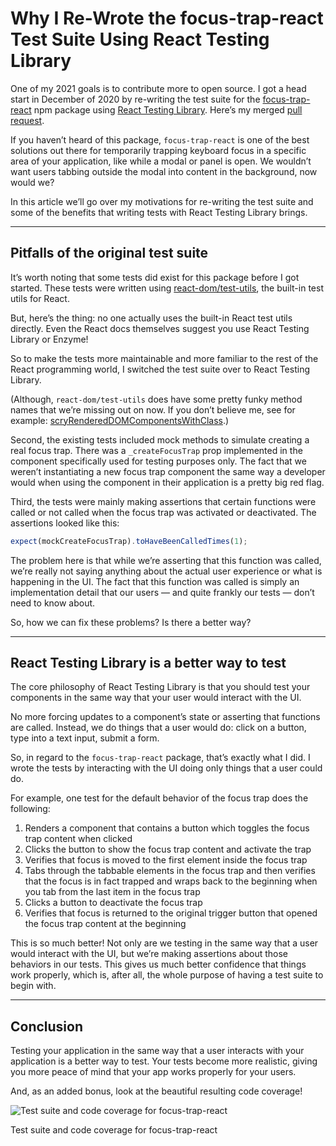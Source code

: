 # Why I Re-Wrote the focus-trap-react Test Suite Using React Testing Library

One of my 2021 goals is to contribute more to open source. I got a head start in December of 2020 by re-writing the test suite for the [focus-trap-react](https://github.com/focus-trap/focus-trap-react) npm package using [React Testing Library](https://testing-library.com/docs/react-testing-library/intro/). Here’s my merged [pull request](https://github.com/focus-trap/focus-trap-react/pull/222).

If you haven’t heard of this package, `focus-trap-react` is one of the best solutions out there for temporarily trapping keyboard focus in a specific area of your application, like while a modal or panel is open. We wouldn’t want users tabbing outside the modal into content in the background, now would we?

In this article we’ll go over my motivations for re-writing the test suite and some of the benefits that writing tests with React Testing Library brings.

---

## Pitfalls of the original test suite

It’s worth noting that some tests did exist for this package before I got started. These tests were written using [react-dom/test-utils](https://reactjs.org/docs/test-utils.html), the built-in test utils for React.

But, here’s the thing: no one actually uses the built-in React test utils directly. Even the React docs themselves suggest you use React Testing Library or Enzyme!

So to make the tests more maintainable and more familiar to the rest of the React programming world, I switched the test suite over to React Testing Library.

(Although, `react-dom/test-utils` does have some pretty funky method names that we’re missing out on now. If you don’t believe me, see for example: [scryRenderedDOMComponentsWithClass](https://reactjs.org/docs/test-utils.html#scryrendereddomcomponentswithclass).)

Second, the existing tests included mock methods to simulate creating a real focus trap. There was a `_createFocusTrap` prop implemented in the component specifically used for testing purposes only. The fact that we weren’t instantiating a new focus trap component the same way a developer would when using the component in their application is a pretty big red flag.

Third, the tests were mainly making assertions that certain functions were called or not called when the focus trap was activated or deactivated. The assertions looked like this:

```js
expect(mockCreateFocusTrap).toHaveBeenCalledTimes(1);
```

The problem here is that while we’re asserting that this function was called, we’re really not saying anything about the actual user experience or what is happening in the UI. The fact that this function was called is simply an implementation detail that our users — and quite frankly our tests — don’t need to know about.

So, how we can fix these problems? Is there a better way?

---

## React Testing Library is a better way to test

The core philosophy of React Testing Library is that you should test your components in the same way that your user would interact with the UI.

No more forcing updates to a component’s state or asserting that functions are called. Instead, we do things that a user would do: click on a button, type into a text input, submit a form.

So, in regard to the `focus-trap-react` package, that’s exactly what I did. I wrote the tests by interacting with the UI doing only things that a user could do.

For example, one test for the default behavior of the focus trap does the following:

1. Renders a component that contains a button which toggles the focus trap content when clicked
2. Clicks the button to show the focus trap content and activate the trap
3. Verifies that focus is moved to the first element inside the focus trap
4. Tabs through the tabbable elements in the focus trap and then verifies that the focus is in fact trapped and wraps back to the beginning when you tab from the last item in the focus trap
5. Clicks a button to deactivate the focus trap
6. Verifies that focus is returned to the original trigger button that opened the focus trap content at the beginning

This is so much better! Not only are we testing in the same way that a user would interact with the UI, but we’re making assertions about those behaviors in our tests. This gives us much better confidence that things work properly, which is, after all, the whole purpose of having a test suite to begin with.

---

## Conclusion

Testing your application in the same way that a user interacts with your application is a better way to test. Your tests become more realistic, giving you more peace of mind that your app works properly for your users.

And, as an added bonus, look at the beautiful resulting code coverage!

![Test suite and code coverage for focus-trap-react](https://dev-to-uploads.s3.amazonaws.com/i/8lmhc0heupg6fgtxfaef.png)
<figcaption>Test suite and code coverage for focus-trap-react</figcaption>
